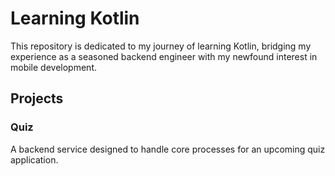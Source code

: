 # Learning Kotlin

This repository is dedicated to my journey of learning Kotlin, bridging my experience as a seasoned backend engineer with my newfound interest in mobile development.

## Projects

### Quiz

A backend service designed to handle core processes for an upcoming quiz application.
